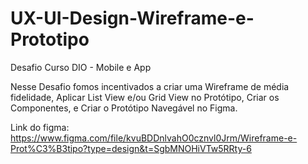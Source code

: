 # UX-UI-Design-Wireframe-e-Prototipo
Desafio Curso DIO - Mobile e App

Nesse Desafio fomos incentivados a criar uma Wireframe de média fidelidade, 
Aplicar List View e/ou Grid View no Protótipo, Criar os Componentes, 
e Criar o Protótipo Navegável no Figma.

Link do figma: https://www.figma.com/file/kvuBDDnlvahO0cznvl0Jrm/Wireframe-e-Prot%C3%B3tipo?type=design&t=SgbMNOHiVTw5RRty-6
